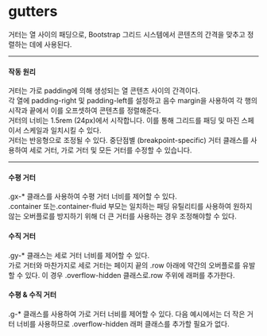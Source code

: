 # gutters

거터는 열 사이의 패딩으로, Bootstrap 그리드 시스템에서 콘텐츠의 간격을 맞추고 정렬하는 데에 사용된다.

------------------------
#### 작동 원리
거터는 가로 padding에 의해 생성되는 열 콘텐츠 사이의 간격이다.<br>
각 열에 padding-right 및 padding-left를 설정하고 음수 margin을 사용하여 각 행의 시작과 끝에서 이를 오프셋하여 콘텐츠를 정렬해준다.<br>
거터의 너비는 1.5rem (24px)에서 시작합니다. 이를 통해 그리드를 패딩 및 마진 스페이서 스케일과 일치시킬 수 있다.<br>
거터는 반응형으로 조정될 수 있다. 중단점별 (breakpoint-specific) 거터 클래스를 사용하여 세로 거터, 가로 거터 및 모든 거터를 수정할 수 있습니다.

--------------------------------
#### 수평 거터
.gx-* 클래스를 사용하여 수평 거터 너비를 제어할 수 있다.<br>
.container 또는.container-fluid 부모는 일치하는 패딩 유틸리티를 사용하여 원하지 않는 오버플로를 방지하기 위해 더 큰 거터를 사용하는 경우 조정해야할 수 있다.

#### 수직 거터
.gy-* 클래스는 세로 거터 너비를 제어할 수 있다. <br> 
가로 거터와 마찬가지로 세로 거터는 페이지 끝의 .row 아래에 약간의 오버플로를 유발할 수 있다. 이 경우 .overflow-hidden 클래스로.row 주위에 래퍼를 추가한다.

#### 수평 & 수직 거터
.g-* 클래스를 사용하여 가로 거터 너비를 제어할 수 있다.
다음 예시에서는 더 작은 거터 너비를 사용하므로 .overflow-hidden 래퍼 클래스를 추가할 필요가 없다.

